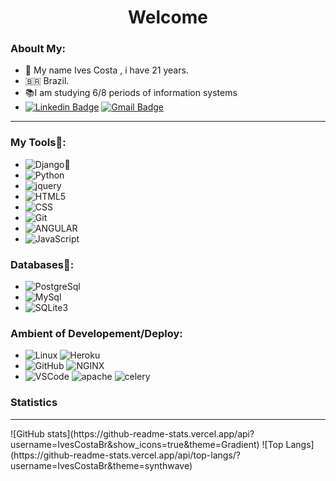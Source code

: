 <h1 align="center"> 
	Welcome
</h1>

### Aboult My: 
- 👋 My name Ives Costa , i have 21 years.
- 🇧🇷  Brazil.
- 📚I am studying 6/8 periods of information systems 
- [![Linkedin Badge](https://img.shields.io/badge/-LinkedIn-blue?style=flat-square&logo=Linkedin&logoColor=white&link=https://www.linkedin.com/in/ives-costa-082274183/)](https://www.linkedin.com/in/ives-costa-082274183/)
 [![Gmail Badge](https://img.shields.io/badge/ivescosta@cerberussistem.com.br-00000?style=flat-square&logo=Hotmail&logoColor=white&link=mailto:ivescosta@cerberussistem.com.br)](mailto:ivescosta@cerberussistem.com.br)

<hr>

### My Tools🔧:

- ![Django](https://img.shields.io/badge/-Django-092E20?&logo=Django&logoColor=FFFFFF)💖
- ![Python](https://img.shields.io/badge/-Python-3776AB?&logo=Python&logoColor=f5dc3b)
- ![jquery](https://img.shields.io/badge/-Jquery/Ajax-3333ff?&logo=Jquery&logoColor=fffffff)
- ![HTML5](https://img.shields.io/badge/-HTML5-E34F26?&logo=HTML5&logoColor=FFFFFF) 
- ![CSS](https://img.shields.io/badge/-CSS-0000ff?&logo=css3&logoColor=ffffff) 
- ![Git](https://img.shields.io/badge/-Git-fffffc?&logo=git&logoColor=fd003b) 
- ![ANGULAR](https://img.shields.io/badge/-Angular-ff0066?&logo=Angular&logoColor=FFFFFF) 
- ![JavaScript](https://img.shields.io/badge/-javascript-000001?&logo=JavaScript&logoColor=ffff00) 

</hr>

### Databases💽:
- ![PostgreSql](https://img.shields.io/badge/-PostgreSql-336791?&logo=postgresql&logoColor=FFFFFF) 
- ![MySql](https://img.shields.io/badge/-MySql-003B57?&logo=MySQL&logoColor=FFFFFF) 
- ![SQLite3](https://img.shields.io/badge/-SQLite-4479A1?&logo=sqlite&logoColor=FFFFFF)

### Ambient of Developement/Deploy:
- ![Linux](https://img.shields.io/badge/-Linux-FCC624?&logo=Linux&logoColor=FFFFFF) ![Heroku](https://img.shields.io/badge/-Heroku-cc00cc?&logo=heroku&logoColor=FFFFFF) 
- ![GitHub](https://img.shields.io/badge/-GitHub-181717?&logo=GitHub&logoColor=FFFFFF) ![NGINX](https://img.shields.io/badge/-NGINX-ffffff?&logo=nginx&logoColor=00ff00)
- ![VSCode](https://img.shields.io/badge/-VSCode-007ACC?&logo=Visual%20Studio%20Code&logoColor=FFFFFF) ![apache](https://img.shields.io/badge/-apache2-ffffff?&logo=apache&logoColor=660033)
![celery](https://img.shields.io/badge/-celery-99ff99?&logo=celery&logoColor=fffffff)

### Statistics
<hr>
![GitHub stats](https://github-readme-stats.vercel.app/api?username=IvesCostaBr&show_icons=true&theme=Gradient) 
![Top Langs](https://github-readme-stats.vercel.app/api/top-langs/?username=IvesCostaBr&theme=synthwave)


 

